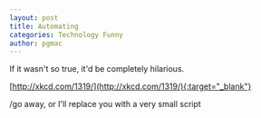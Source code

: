 ```yaml
---
layout: post
title: Automating
categories: Technology Funny
author: pgmac
---
```

If it wasn't so true, it'd be completely hilarious.

[http://xkcd.com/1319/](http://xkcd.com/1319/){:target="_blank"}

/go away, or I'll replace you with a very small script